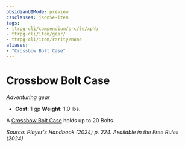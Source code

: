 ```yaml
---
obsidianUIMode: preview
cssclasses: json5e-item
tags:
- ttrpg-cli/compendium/src/5e/xphb
- ttrpg-cli/item/gear/
- ttrpg-cli/item/rarity/none
aliases: 
- "Crossbow Bolt Case"
---
```

# Crossbow Bolt Case
*Adventuring gear*  


- **Cost**: 1 gp
**Weight**: 1.0 lbs.

A [Crossbow Bolt Case](3-Compendium/items/crossbow-bolt-case-xphb.md) holds up to 20 Bolts.

*Source: Player's Handbook (2024) p. 224. Available in the Free Rules (2024)*